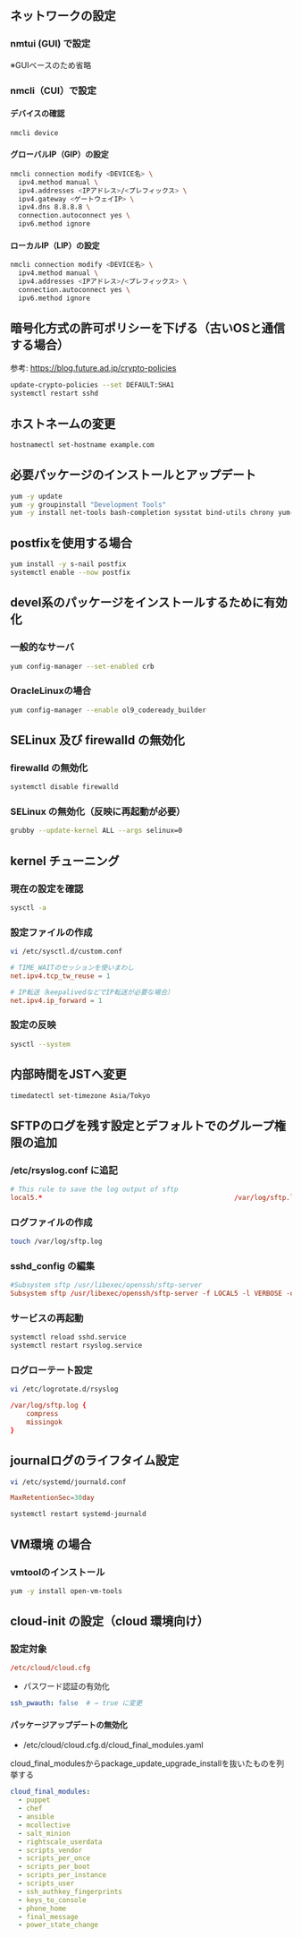 ## ネットワークの設定
### nmtui (GUI) で設定  
※GUIベースのため省略

### nmcli（CUI）で設定
#### デバイスの確認

```bash
nmcli device
```

#### グローバルIP（GIP）の設定

```bash
nmcli connection modify <DEVICE名> \
  ipv4.method manual \
  ipv4.addresses <IPアドレス>/<プレフィックス> \
  ipv4.gateway <ゲートウェイIP> \
  ipv4.dns 8.8.8.8 \
  connection.autoconnect yes \
  ipv6.method ignore
```

#### ローカルIP（LIP）の設定

```bash
nmcli connection modify <DEVICE名> \
  ipv4.method manual \
  ipv4.addresses <IPアドレス>/<プレフィックス> \
  connection.autoconnect yes \
  ipv6.method ignore
```

## 暗号化方式の許可ポリシーを下げる（古いOSと通信する場合）

参考: https://blog.future.ad.jp/crypto-policies

```bash
update-crypto-policies --set DEFAULT:SHA1
systemctl restart sshd
```

## ホストネームの変更

```bash
hostnamectl set-hostname example.com
```

## 必要パッケージのインストールとアップデート

```bash
yum -y update
yum -y groupinstall "Development Tools"
yum -y install net-tools bash-completion sysstat bind-utils chrony yum-utils mlocate lsof
```

## postfixを使用する場合

```bash
yum install -y s-nail postfix
systemctl enable --now postfix
```

## devel系のパッケージをインストールするために有効化
### 一般的なサーバ

```bash
yum config-manager --set-enabled crb
```

### OracleLinuxの場合

```bash
yum config-manager --enable ol9_codeready_builder
```

## SELinux 及び firewalld の無効化
### firewalld の無効化

```bash
systemctl disable firewalld
```

### SELinux の無効化（反映に再起動が必要）

```bash
grubby --update-kernel ALL --args selinux=0
```

## kernel チューニング
### 現在の設定を確認

```bash
sysctl -a
```

### 設定ファイルの作成

```bash
vi /etc/sysctl.d/custom.conf
```

```conf
# TIME_WAITのセッションを使いまわし
net.ipv4.tcp_tw_reuse = 1

# IP転送（keepalivedなどでIP転送が必要な場合）
net.ipv4.ip_forward = 1
```

### 設定の反映

```bash
sysctl --system
```

## 内部時間をJSTへ変更

```bash
timedatectl set-timezone Asia/Tokyo
```

## SFTPのログを残す設定とデフォルトでのグループ権限の追加
### /etc/rsyslog.conf に追記

```conf
# This rule to save the log output of sftp
local5.*                                                /var/log/sftp.log
```

### ログファイルの作成

```bash
touch /var/log/sftp.log
```

### sshd_config の編集

```conf
#Subsystem sftp	/usr/libexec/openssh/sftp-server
Subsystem sftp /usr/libexec/openssh/sftp-server -f LOCAL5 -l VERBOSE -u 002
```

### サービスの再起動

```bash
systemctl reload sshd.service
systemctl restart rsyslog.service
```

### ログローテート設定

```bash
vi /etc/logrotate.d/rsyslog
```

```conf
/var/log/sftp.log {
    compress
    missingok
}
```

## journalログのライフタイム設定

```bash
vi /etc/systemd/journald.conf
```

```conf
MaxRetentionSec=30day
```

```bash
systemctl restart systemd-journald
```

## VM環境 の場合
### vmtoolのインストール

```bash
yum -y install open-vm-tools
```

## cloud-init の設定（cloud 環境向け）
### 設定対象

```conf
/etc/cloud/cloud.cfg
```

- パスワード認証の有効化

```yaml
ssh_pwauth: false  # → true に変更
```

#### パッケージアップデートの無効化

- /etc/cloud/cloud.cfg.d/cloud_final_modules.yaml

cloud_final_modulesからpackage_update_upgrade_installを抜いたものを列挙する

```yaml
cloud_final_modules:
  - puppet
  - chef
  - ansible
  - mcollective
  - salt_minion
  - rightscale_userdata
  - scripts_vendor
  - scripts_per_once
  - scripts_per_boot
  - scripts_per_instance
  - scripts_user
  - ssh_authkey_fingerprints
  - keys_to_console
  - phone_home
  - final_message
  - power_state_change
```
